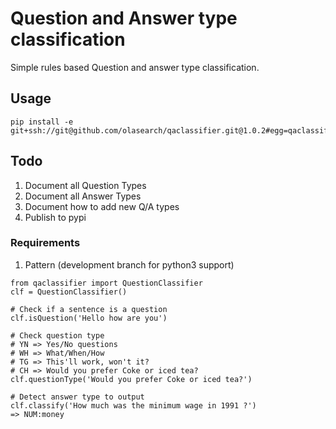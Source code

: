 # Question and Answer type classification

Simple rules based Question and answer type classification. 

## Usage

````
pip install -e git+ssh://git@github.com/olasearch/qaclassifier.git@1.0.2#egg=qaclassifier
````

## Todo

1. Document all Question Types
2. Document all Answer Types
3. Document how to add new Q/A types
4. Publish to pypi

### Requirements

1. Pattern (development branch for python3 support)


````
from qaclassifier import QuestionClassifier
clf = QuestionClassifier()

# Check if a sentence is a question
clf.isQuestion('Hello how are you')

# Check question type
# YN => Yes/No questions
# WH => What/When/How
# TG => This'll work, won't it?
# CH => Would you prefer Coke or iced tea?
clf.questionType('Would you prefer Coke or iced tea?')

# Detect answer type to output
clf.classify('How much was the minimum wage in 1991 ?')
=> NUM:money
````